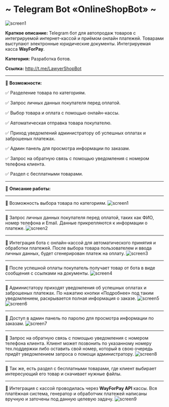 # ~ Telegram Bot «OnlineShopBot» ~

![screen1](https://github.com/LexaCoronos/OnlineShopBot/blob/master/img/shopping109.png)

**Краткое описание:** Telegram бот для автопродаж товаров с интегрируемой интернет-кассой и приёмом онлайн платежей.
Товарами выступают электронные юридические документы. Интегрируемая касса **WayForPay**.

**Категория:** Разработка ботов.

**Ссылка:** http://t.me/LawyerShopBot

-----------------------------------

🔻 **Возможности:**

✅ Разделение товара по категориям.

✅ Запрос личных данных покупателя перед оплатой.

✅ Выбор товара и оплата с помощью онлайн-кассы.

✅ Автоматическая отправка товара покупателю.

✅ Приход уведомлений администратору об успешных оплатах и заброшеных платежах.

✅ Админ панель для просмотра информации по заказам.

✅ Запрос на обратную связь с помощью уведомления с номером телефона клиента.

✅ Раздел с бесплатными товарами.

-----------------------------------

🔻 **Описание работы:**

-----------------------------------

🔹 Возможность выбора товара по категориям.
![screen1](https://github.com/LexaCoronos/OnlineShopBot/blob/master/img/Products.png)

-----------------------------------

🔹 Запрос личных данных покупателя перед оплатой, таких как ФИО, номер телефона и Email. Данные прикрепляются к информации о платеже.
![screen2](https://github.com/LexaCoronos/OnlineShopBot/blob/master/img/PrepareOrder.png)

-----------------------------------

🔹 Интеграция бота с онлайн-кассой для автоматического принятия и обработки платежей.
После выбора товара пользователем и ввода личных данных, будет сгенерирован платеж на оплату.
![screen3](https://github.com/LexaCoronos/OnlineShopBot/blob/master/img/PaymentSystem.png)

-----------------------------------

🔹 После успешной оплаты покупатель получает товар от бота в виде сообщения с ссылками на документы.
![screen4](https://github.com/LexaCoronos/OnlineShopBot/blob/master/img/ItemOfSuccessPay.png)

-----------------------------------

🔹 Администатору приходят уведомления об успешных оплатах и заброшеных платежах.
По нажатию кнопки «Подробнее» под таким уведомлением, раскрывается полная информация о заказе.
![screen5](https://github.com/LexaCoronos/OnlineShopBot/blob/master/img/OrderSuccess.png)
![screen6](https://github.com/LexaCoronos/OnlineShopBot/blob/master/img/OrderNoSuccess.png)

-----------------------------------

🔹 Доступ в админ панель по паролю для просмотра информации по заказам.
![screen7](https://github.com/LexaCoronos/OnlineShopBot/blob/master/img/AdminPanel.png)

-----------------------------------

🔹 Запрос на обратную связь с помощью уведомления с номером телефона клиента.
Клиент может позвонить по указанному номеру тех.поддержки либо оставить свой номер, который в свою очередь придёт уведомлением запроса о помощи администратору.
![screen8](https://github.com/LexaCoronos/OnlineShopBot/blob/master/img/QueryRecall.png)

-----------------------------------

🔹 Так же, есть раздел с бесплатными товарами, где клиент выбирает интересующий его товар и скачивает нужные файлы.

-----------------------------------

🔹 Интеграция с кассой проводилась через **WayForPay API** кассы. Вся платёжная система, генератор и обработчик платежей написаны вручную и заточены под данную целевую задачу.
![screen9](https://github.com/LexaCoronos/OnlineShopBot/blob/master/img/WayForPay.png)


